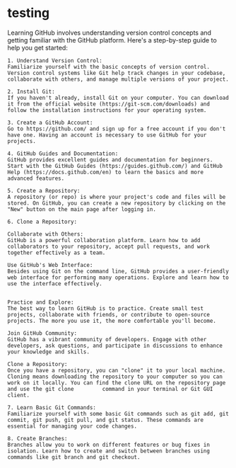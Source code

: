 # testing
Learning GitHub involves understanding version control concepts and getting familiar with the GitHub platform. Here's a step-by-step guide to help you get started:


    1. Understand Version Control:
    Familiarize yourself with the basic concepts of version control. Version control systems like Git help track changes in your codebase, collaborate with others, and manage multiple versions of your project.

    2. Install Git:
    If you haven't already, install Git on your computer. You can download it from the official website (https://git-scm.com/downloads) and follow the installation instructions for your operating system.
    
    3. Create a GitHub Account:
    Go to https://github.com/ and sign up for a free account if you don't have one. Having an account is necessary to use GitHub for your projects.

    4. GitHub Guides and Documentation:
    GitHub provides excellent guides and documentation for beginners. Start with the GitHub Guides (https://guides.github.com/) and GitHub Help (https://docs.github.com/en) to learn the basics and more advanced features.

    5. Create a Repository:
    A repository (or repo) is where your project's code and files will be stored. On GitHub, you can create a new repository by clicking on the "New" button on the main page after logging in.

    6. Clone a Repository:

    Collaborate with Others:
    GitHub is a powerful collaboration platform. Learn how to add collaborators to your repository, accept pull requests, and work together effectively as a team.

    Use GitHub's Web Interface:
    Besides using Git on the command line, GitHub provides a user-friendly web interface for performing many operations. Explore and learn how to use the interface effectively.


    Practice and Explore:
    The best way to learn GitHub is to practice. Create small test projects, collaborate with friends, or contribute to open-source projects. The more you use it, the more comfortable you'll become.

    Join GitHub Community:
    GitHub has a vibrant community of developers. Engage with other developers, ask questions, and participate in discussions to enhance your knowledge and skills.
    
    Clone a Repository:
    Once you have a repository, you can "clone" it to your local machine. Cloning means downloading the repository to your computer so you can work on it locally. You can find the clone URL on the repository page and use the git clone         command in your terminal or Git GUI client.

    7. Learn Basic Git Commands:
    Familiarize yourself with some basic Git commands such as git add, git commit, git push, git pull, and git status. These commands are essential for managing your code changes.

    8. Create Branches:
    Branches allow you to work on different features or bug fixes in isolation. Learn how to create and switch between branches using commands like git branch and git checkout.

